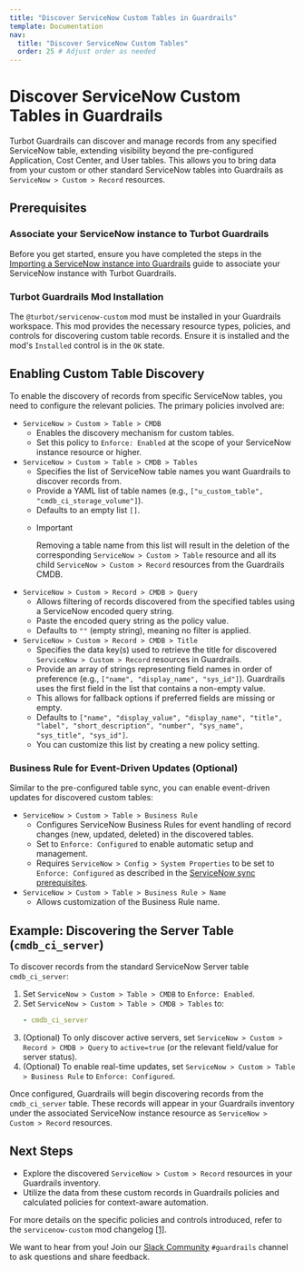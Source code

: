 ```yaml
---
title: "Discover ServiceNow Custom Tables in Guardrails"
template: Documentation
nav:
  title: "Discover ServiceNow Custom Tables"
  order: 25 # Adjust order as needed
---
```


# Discover ServiceNow Custom Tables in Guardrails

Turbot Guardrails can discover and manage records from any specified ServiceNow table, extending visibility beyond the pre-configured Application, Cost Center, and User tables. This allows you to bring data from your custom or other standard ServiceNow tables into Guardrails as `ServiceNow > Custom > Record` resources.

## Prerequisites

### Associate your ServiceNow instance to Turbot Guardrails

Before you get started, ensure you have completed the steps in the [Importing a ServiceNow instance into Guardrails](/guardrails/docs/guides/servicenow/import-servicenow-instance) guide to associate your ServiceNow instance with Turbot Guardrails.

### Turbot Guardrails Mod Installation

The `@turbot/servicenow-custom` mod must be installed in your Guardrails workspace. This mod provides the necessary resource types, policies, and controls for discovering custom table records. Ensure it is installed and the mod's `Installed` control is in the `OK` state.

## Enabling Custom Table Discovery

To enable the discovery of records from specific ServiceNow tables, you need to configure the relevant policies. The primary policies involved are:

- `ServiceNow > Custom > Table > CMDB`
  - Enables the discovery mechanism for custom tables.
  - Set this policy to `Enforce: Enabled` at the scope of your ServiceNow instance resource or higher.
- `ServiceNow > Custom > Table > CMDB > Tables`
  - Specifies the list of ServiceNow table names you want Guardrails to discover records from.
  - Provide a YAML list of table names (e.g., `["u_custom_table", "cmdb_ci_storage_volume"]`).
  - Defaults to an empty list `[]`.
  - > [!IMPORTANT]
    > Removing a table name from this list will result in the deletion of the corresponding `ServiceNow > Custom > Table` resource and all its child `ServiceNow > Custom > Record` resources from the Guardrails CMDB.
- `ServiceNow > Custom > Record > CMDB > Query`
  - Allows filtering of records discovered from the specified tables using a ServiceNow encoded query string.
  - Paste the encoded query string as the policy value.
  - Defaults to `""` (empty string), meaning no filter is applied.
- `ServiceNow > Custom > Record > CMDB > Title`
  - Specifies the data key(s) used to retrieve the title for discovered `ServiceNow > Custom > Record` resources in Guardrails.
  - Provide an array of strings representing field names in order of preference (e.g., `["name", "display_name", "sys_id"]`). Guardrails uses the first field in the list that contains a non-empty value.
  - This allows for fallback options if preferred fields are missing or empty.
  - Defaults to `["name", "display_value", "display_name", "title", "label", "short_description", "number", "sys_name", "sys_title", "sys_id"]`.
  - You can customize this list by creating a new policy setting.

### Business Rule for Event-Driven Updates (Optional)

Similar to the pre-configured table sync, you can enable event-driven updates for discovered custom tables:

- `ServiceNow > Custom > Table > Business Rule`
  - Configures ServiceNow Business Rules for event handling of record changes (new, updated, deleted) in the discovered tables.
  - Set to `Enforce: Configured` to enable automatic setup and management.
  - Requires `ServiceNow > Config > System Properties` to be set to `Enforce: Configured` as described in the [ServiceNow sync prerequisites](/guardrails/docs/guides/servicenow/servicenow-to-guardrails-sync#prerequisites).
- `ServiceNow > Custom > Table > Business Rule > Name`
  - Allows customization of the Business Rule name.

## Example: Discovering the Server Table (`cmdb_ci_server`)

To discover records from the standard ServiceNow Server table `cmdb_ci_server`:

1.  Set `ServiceNow > Custom > Table > CMDB` to `Enforce: Enabled`.
2.  Set `ServiceNow > Custom > Table > CMDB > Tables` to:
    ```yaml
    - cmdb_ci_server
    ```
3.  (Optional) To only discover active servers, set `ServiceNow > Custom > Record > CMDB > Query` to `active=true` (or the relevant field/value for server status).
4.  (Optional) To enable real-time updates, set `ServiceNow > Custom > Table > Business Rule` to `Enforce: Configured`.

Once configured, Guardrails will begin discovering records from the `cmdb_ci_server` table. These records will appear in your Guardrails inventory under the associated ServiceNow instance resource as `ServiceNow > Custom > Record` resources.

## Next Steps

- Explore the discovered `ServiceNow > Custom > Record` resources in your Guardrails inventory.
- Utilize the data from these custom records in Guardrails policies and calculated policies for context-aware automation.

For more details on the specific policies and controls introduced, refer to the `servicenow-custom` mod changelog [[1]](https://turbot.com/guardrails/changelog/servicenow-custom-v5-0-0).

We want to hear from you! Join our [Slack Community](https://turbot.com/community/join) `#guardrails` channel to ask questions and share feedback.
